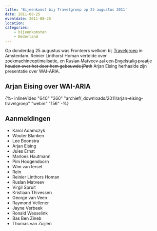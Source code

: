 ```yaml
---
title: 'Bijeenkomst bij Travelgroep op 25 augustus 2011'
date: 2011-08-25
eventdate: 2011-08-25
location:
categories:
    - bijeenkomsten
    - Nederland
---
```


Op donderdag 25 augustus was Fronteers welkom bij [Travelgroep](http://travelgroep.nl) in Amsterdam. Reinier Linthorst Homan vertelde over zoekmachineoptimalisatie, en <strike>Ruslan Matveev zal een Engelstalig praatje houden over het door hem gebouwde jPath</strike> Arjan Eising herhaalde zijn presentatie over WAI-ARIA.

## Arjan Eising over WAI-ARIA

{%- inlineVideo "640" "360" "archief/_downloads/2011/arjan-eising-travelgroep" "webm" "156" -%}

## Aanmeldingen

-   Karol Adamczyk
-   Wouter Blanken
-   Lee Boonstra
-   Arjan Eising
-   Jules Ernst
-   Marloes Hautmann
-   Pim Hoogendoorn
-   Wim van Iersel
-   Rein
-   Reinier Linthors Homan
-   Ruslan Matveev
-   Virgil Spruit
-   Kristiaan Thivessen
-   George van Veen
-   Raymond Vellener
-   Jayne Verbeek
-   Ronald Wesselink
-   Bas Ben Zineb
-   Thomas van Zuijlen
